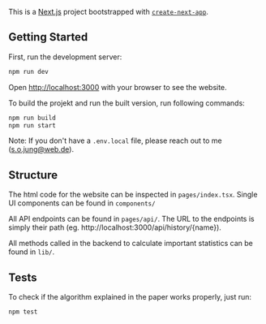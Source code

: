 This is a [Next.js](https://nextjs.org/) project bootstrapped with [`create-next-app`](https://github.com/vercel/next.js/tree/canary/packages/create-next-app).

## Getting Started

First, run the development server:

```bash
npm run dev
```

Open [http://localhost:3000](http://localhost:3000) with your browser to see the website.

To build the projekt and run the built version, run following commands:
```bash
npm run build
npm run start
```
Note: If you don't have a `.env.local` file, please reach out to me (s.o.jung@web.de). 

## Structure

The html code for the website can be inspected in `pages/index.tsx`. Single UI components can be found in `components/`

All API endpoints can be found in `pages/api/`. The URL to the endpoints is simply their path (eg. http://localhost:3000/api/history/{name}).

All methods called in the backend to calculate important statistics can be found in `lib/`.

## Tests

To check if the algorithm explained in the paper works properly, just run:
```bash
npm test
```
